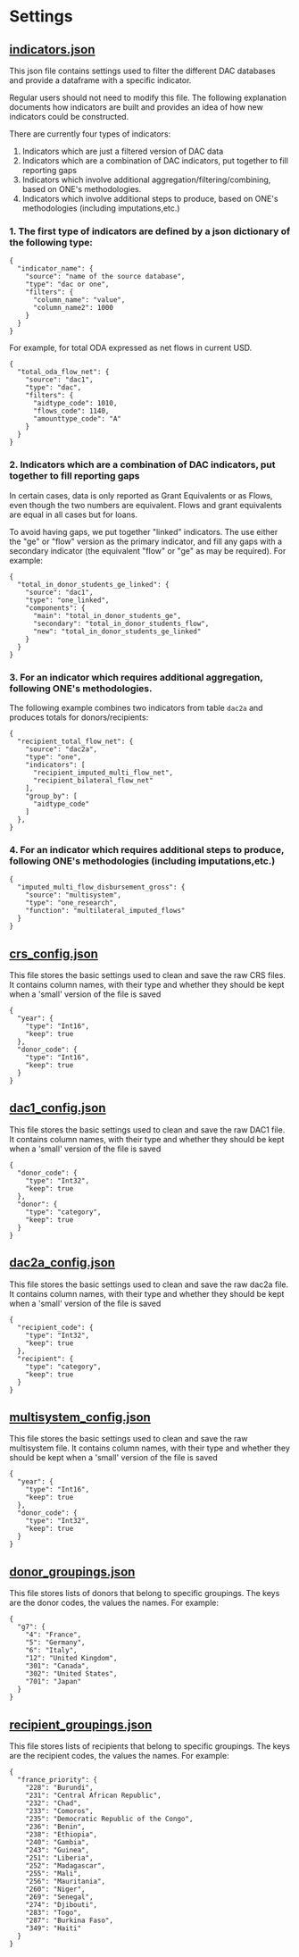 # Settings

## [indicators.json](../settings/indicators.json)

This json file contains settings used to filter the different DAC databases and provide a dataframe with a
specific indicator.

Regular users should not need to modify this file. The following explanation documents how indicators are built and
provides an idea of how new indicators could be constructed.

There are currently four types of indicators:

1. Indicators which are just a filtered version of DAC data
2. Indicators which are a combination of DAC indicators, put together to fill reporting gaps
3. Indicators which involve additional aggregation/filtering/combining, based on ONE's methodologies.
4. Indicators which involve additional steps to produce, based on ONE's methodologies (including imputations,etc.)

### 1. The first type of indicators are defined by a json dictionary of the following type:

```json5
{
  "indicator_name": {
    "source": "name of the source database",
    "type": "dac or one",
    "filters": {
      "column_name": "value",
      "column_name2": 1000
    }
  }
}
```

For example, for total ODA expressed as net flows in current USD.

```json5
{
  "total_oda_flow_net": {
    "source": "dac1",
    "type": "dac",
    "filters": {
      "aidtype_code": 1010,
      "flows_code": 1140,
      "amounttype_code": "A"
    }
  }
}
```

### 2. Indicators which are a combination of DAC indicators, put together to fill reporting gaps

In certain cases, data is only reported as Grant Equivalents or as Flows, even though the two numbers are equivalent.
Flows
and grant equivalents are equal in all cases but for loans.

To avoid having gaps, we put together "linked" indicators. The use either the "ge" or "flow" version as the primary
indicator,
and fill any gaps with a secondary indicator (the equivalent "flow" or "ge" as may be required). For example:

```json5
{
  "total_in_donor_students_ge_linked": {
    "source": "dac1",
    "type": "one_linked",
    "components": {
      "main": "total_in_donor_students_ge",
      "secondary": "total_in_donor_students_flow",
      "new": "total_in_donor_students_ge_linked"
    }
  }
}
```

### 3. For an indicator which requires additional aggregation, following ONE's methodologies.

The following example combines two indicators from table `dac2a` and produces totals for donors/recipients:

```json5
{
  "recipient_total_flow_net": {
    "source": "dac2a",
    "type": "one",
    "indicators": [
      "recipient_imputed_multi_flow_net",
      "recipient_bilateral_flow_net"
    ],
    "group_by": [
      "aidtype_code"
    ]
  },
}
```

### 4. For an indicator which requires additional steps to produce, following ONE's methodologies (including imputations,etc.)

```json5
{
  "imputed_multi_flow_disbursement_gross": {
    "source": "multisystem",
    "type": "one_research",
    "function": "multilateral_imputed_flows"
  }
}
```

## [crs_config.json](../settings/crs_config.json)

This file stores the basic settings used to clean and save the raw CRS files. It contains column names, with their type
and
whether they should be kept when a 'small' version of the file is saved

```json5
{
  "year": {
    "type": "Int16",
    "keep": true
  },
  "donor_code": {
    "type": "Int16",
    "keep": true
  }
}
```

## [dac1_config.json](../settings/dac1_config.json)

This file stores the basic settings used to clean and save the raw DAC1 file. It contains column names, with their type
and
whether they should be kept when a 'small' version of the file is saved

```json5
{
  "donor_code": {
    "type": "Int32",
    "keep": true
  },
  "donor": {
    "type": "category",
    "keep": true
  }
}
```

## [dac2a_config.json](../settings/dac2a_config.json)

This file stores the basic settings used to clean and save the raw dac2a file. It contains column names, with their type
and
whether they should be kept when a 'small' version of the file is saved

```json5
{
  "recipient_code": {
    "type": "Int32",
    "keep": true
  },
  "recipient": {
    "type": "category",
    "keep": true
  }
}
```

## [multisystem_config.json](../settings/multisystem.json)

This file stores the basic settings used to clean and save the raw multisystem file. It contains column names, with
their type and
whether they should be kept when a 'small' version of the file is saved

```json5
{
  "year": {
    "type": "Int16",
    "keep": true
  },
  "donor_code": {
    "type": "Int32",
    "keep": true
  }
}
```

## [donor_groupings.json](../settings/donor_groupings.json)

This file stores lists of donors that belong to specific groupings. The keys are the donor codes, the values the names.
For example:

```json5
{
  "g7": {
    "4": "France",
    "5": "Germany",
    "6": "Italy",
    "12": "United Kingdom",
    "301": "Canada",
    "302": "United States",
    "701": "Japan"
  }
}
```

## [recipient_groupings.json](../settings/recipient_groupings.json)

This file stores lists of recipients that belong to specific groupings. The keys are the recipient codes, the values the
names. For example:

```json5
{
  "france_priority": {
    "228": "Burundi",
    "231": "Central African Republic",
    "232": "Chad",
    "233": "Comoros",
    "235": "Democratic Republic of the Congo",
    "236": "Benin",
    "238": "Ethiopia",
    "240": "Gambia",
    "243": "Guinea",
    "251": "Liberia",
    "252": "Madagascar",
    "255": "Mali",
    "256": "Mauritania",
    "260": "Niger",
    "269": "Senegal",
    "274": "Djibouti",
    "283": "Togo",
    "287": "Burkina Faso",
    "349": "Haiti"
  }
}
```